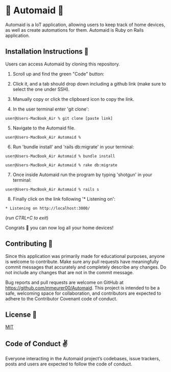 ## <h1>🧹 Automaid 🧺</h1>

Automaid is a IoT application, allowing users to keep track of home devices, as well as create automations for them. Automaid is Ruby on Rails application. 



## <h2>Installation Instructions 📲</h2>


Users can access Automaid by cloning this repository.

1. Scroll up and find the green "Code" button:

2. Click it, and a tab should drop down including a github link (make sure to select the one under SSH).

3. Manually copy or click the clipboard icon to copy the link.

4. In the user terminal enter 'git clone':

```
user@Users-MacBook_Air % git clone [paste link]
```

5. Navigate to the Automaid file.
```
user@Users-MacBook_Air Automaid % 
```
6. Run 'bundle install' and 'rails db:migrate' in your terminal:
```
user@Users-MacBook_Air Automaid % bundle install

user@Users-MacBook_Air Automaid % rake db:migrate
```

7. Once inside Automaid run the program by typing 'shotgun' in your terminal:
```
user@Users-MacBook_Air Automaid % rails s 
```
8. Finally click on the link following '* Listening on':
```
* Listening on http://localhost:3000/
```
(*run CTRL+C to exit*)

Congrats 🎉 you can now log all your home devices! 



## <h2>Contributing 🥰 </h2> 


Since this application was primarily made for educational purposes, anyone is welcome to contribute. Make sure any pull requests have meaningfully commit messages that accurately and completely describe any changes. Do not include any changes that are not in the commit message.

Bug reports and pull requests are welcome on GitHub at https://github.com/mmeurer00/Automaid. This project is intended to be a safe, welcoming space for collaboration, and contributors are expected to adhere to the Contributor Covenant code of conduct.


## <h2>License 🔗 </h2>



[MIT](https://github.com/mmeurer00/Automaid/blob/main/LICENSE)


## <h2>Code of Conduct ✌</h2>


Everyone interacting in the Automaid project’s codebases, issue trackers, posts and users are expected to follow the code of conduct.